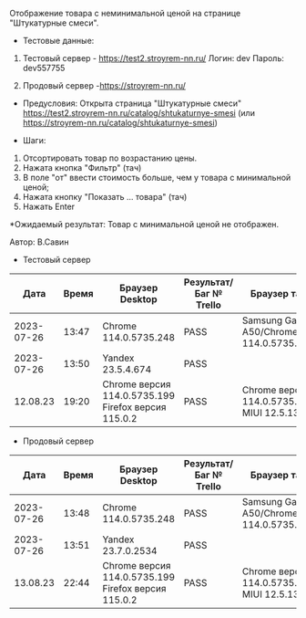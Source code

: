 Отображение товара с неминимальной ценой на странице "Штукатурные смеси".

* Тестовые данные: 
1. Тестовый сервер - https://test2.stroyrem-nn.ru/
Логин: dev
Пароль: dev557755

2. Продовый сервер -https://stroyrem-nn.ru/

* Предусловия:
Открыта страница "Штукатурные смеси" https://test2.stroyrem-nn.ru/catalog/shtukaturnye-smesi (или https://stroyrem-nn.ru/catalog/shtukaturnye-smesi)

* Шаги:
1. Отсортировать товар по возрастанию цены.
2. Нажата кнопка "Фильтр" (тач)
3. В поле "от" ввести стоимость больше, чем у товара с минимальной ценой;
4. Нажата кнопку "Показать ... товара" (тач)
5. Нажать Enter

*Ожидаемый результат:
Товар с минимальной ценой не отображен.

Автор: В.Савин


* Тестовый сервер 

| Дата | Время | Браузер Desktop| Результат/Баг № Trello| Браузер тач| Результат/Баг № Trello| Дата релиза |Имя |
| --- | --- | --- | --- | --- | --- | --- | --- | 
|2023-07-26 | 13:47 | Chrome 114.0.5735.248 | PASS | Samsung Galaxy A50/Chrome 114.0.5735.196 | PASS | 04.07.23 | Наталья К. | 
|2023-07-26 | 13:50 | Yandex 23.5.4.674 | PASS |  |  | 04.07.23 | Наталья К. |
| 12.08.23 | 19:20 | Chrome версия 114.0.5735.199 Firefox версия 115.0.2 | PASS | Chrome версия 114.0.5735.196 MIUI 12.5.13 | PASS | 16.06.23 | Надежда |  


* Продовый сервер

| Дата | Время | Браузер Desktop| Результат/Баг № Trello| Браузер тач| Результат/Баг № Trello| Дата релиза |Имя |
| --- | --- | --- | --- | --- | --- | --- | --- | 
| 2023-07-26 | 13:48 | Chrome 114.0.5735.248 | PASS | Samsung Galaxy A50/Chrome 114.0.5735.196 | PASS | 04.07.23 | Наталья К. | 
| 2023-07-26 | 13:51 | Yandex 23.7.0.2534 | PASS |  |  | 04.07.23 | Наталья К. |
| 13.08.23 | 22:44 | Chrome версия 114.0.5735.199 Firefox версия 115.0.2 | PASS | Chrome версия 114.0.5735.196 MIUI 12.5.13 | PASS | 13.08.23 | Надежда |  